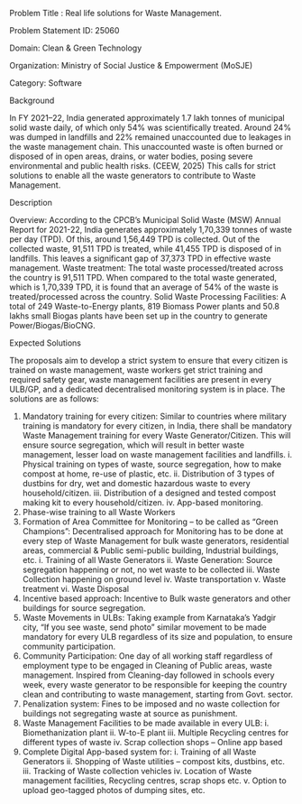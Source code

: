 Problem Title : Real life solutions for Waste Management.

Problem Statement ID: 25060

Domain: Clean & Green Technology

Organization: Ministry of Social Justice & Empowerment (MoSJE)

Category: Software

Background

In FY 2021–22, India generated approximately 1.7 lakh tonnes of municipal solid waste daily, of which only 54% was scientifically treated. Around 24% was dumped in landfills and 22% remained unaccounted due to leakages in the waste management chain. This unaccounted waste is often burned or disposed of in open areas, drains, or water bodies, posing severe environmental and public health risks. (CEEW, 2025) This calls for strict solutions to enable all the waste generators to contribute to Waste Management.

Description

Overview: According to the CPCB’s Municipal Solid Waste (MSW) Annual Report for 2021-22, India generates approximately 1,70,339 tonnes of waste per day (TPD). Of this, around 1,56,449 TPD is collected. Out of the collected waste, 91,511 TPD is treated, while 41,455 TPD is disposed of in landfills. This leaves a significant gap of 37,373 TPD in effective waste management.
Waste treatment: The total waste processed/treated across the country is 91,511 TPD. When compared to the total waste generated, which is 1,70,339 TPD, it is found that an average of 54% of the waste is treated/processed across the country.
Solid Waste Processing Facilities: A total of 249 Waste-to-Energy plants, 819 Biomass Power plants and 50.8 lakhs small Biogas plants have been set up in the country to generate Power/Biogas/BioCNG.

Expected Solutions

The proposals aim to develop a strict system to ensure that every citizen is trained on waste management, waste workers get strict training and required safety gear, waste management facilities are present in every ULB/GP, and a dedicated decentralised monitoring system is in place. The solutions are as follows:

1. Mandatory training for every citizen: Similar to countries where military training is mandatory for every citizen, in India, there shall be mandatory Waste Management training for every Waste Generator/Citizen. This will ensure source segregation, which will result in better waste management, lesser load on waste management facilities and landfills.
  i. Physical training on types of waste, source segregation, how to make compost at home, re-use of plastic, etc.
  ii. Distribution of 3 types of dustbins for dry, wet and domestic hazardous waste to every household/citizen.
  iii. Distribution of a designed and tested compost making kit to every household/citizen.
  iv. App-based monitoring.
2. Phase-wise training to all Waste Workers
3. Formation of Area Committee for Monitoring – to be called as “Green Champions”: Decentralised approach for Monitoring has to be done at every step of Waste Management for bulk waste generators, residential areas, commercial & Public semi-public building, Industrial buildings, etc.
  i. Training of all Waste Generators
  ii. Waste Generation: Source segregation happening or not, no wet waste to be collected
  iii. Waste Collection happening on ground level
  iv. Waste transportation
  v. Waste treatment
  vi. Waste Disposal
4. Incentive based approach: Incentive to Bulk waste generators and other buildings for source segregation.
5. Waste Movements in ULBs: Taking example from Karnataka’s Yadgir city, “If you see waste, send photo” similar movement to be made mandatory for every ULB regardless of its size and population, to ensure community participation.
6. Community Participation: One day of all working staff regardless of employment type to be engaged in Cleaning of Public areas, waste management. Inspired from Cleaning-day followed in schools every week, every waste generator to be responsible for keeping the country clean and contributing to waste management, starting from Govt. sector.
7. Penalization system: Fines to be imposed and no waste collection for buildings not segregating waste at source as punishment.
8. Waste Management Facilities to be made available in every ULB:
  i. Biomethanization plant
  ii. W-to-E plant
  iii. Multiple Recycling centres for different types of waste
  iv. Scrap collection shops – Online app based
9. Complete Digital App-based system for:
  i. Training of all Waste Generators
  ii. Shopping of Waste utilities – compost kits, dustbins, etc.
  iii. Tracking of Waste collection vehicles
  iv. Location of Waste management facilities, Recycling centres, scrap shops etc.
  v. Option to upload geo-tagged photos of dumping sites, etc.